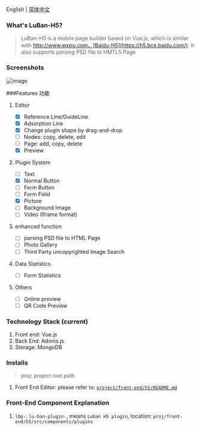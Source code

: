 English | [简体中文](./README.md)

### What's LuBan-H5?
> LuBan-H5 is a mobile page builder based on Vue.js, which is similar with http://www.eqxiu.com、[Baidu-H5](https://h5.bce.baidu.com/). It also supports parsing PSD file to HMTL5 Page

### Screenshots
![image](https://user-images.githubusercontent.com/12668546/60982044-01965100-a36a-11e9-993d-d61e76186f3f.png)

###Features 功能
1. Editor
    - [x] Reference Line/GuideLine
    - [x] Adsorption Line
    - [x] Change plugin shape by drag-and-drop
    - [ ] Nodes: copy, delete, edit
    - [ ] Page: add, copy, delete
    - [x] Preview

2. Plugin System

    - [ ] Text
    - [x] Normal Button
    - [ ] Form Button
    - [ ] Form Field
    - [x] Picture
    - [ ] Background Image
    - [ ] Video (Iframe format)

3. enhanced function
    - [ ] parsing PSD file to HTML Page
    - [ ] Photo Gallery
    - [ ] Third Party uncopyrighted Image Search

4. Data Statistics
    - [ ] Form Statistics

5. Others
    - [ ] Online preview
    - [ ] QR Code Preview

### Technology Stack (current)
  1. Front end: Vue.js
  2. Back End: Adonis.js
  3. Storage: MongoDB

### Installs
> proj: project root path

  1. Front End
      Editor: please refer to: [`project/front-end/h5/README.md`](https://github.com/ly525/luban-h5/blob/dev/front-end/h5/README.md)

### Front-End Component Explanation
1. `lbp-`: `lu-ban-plugin-`, means `Luban H5 plugin`, location: `proj/front-end/h5/src/components/plugins`